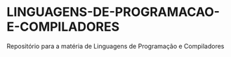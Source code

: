 # LINGUAGENS-DE-PROGRAMACAO-E-COMPILADORES
Repositório para a matéria de Linguagens de Programação e Compiladores
